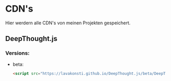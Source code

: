 # CDN's
Hier werdern alle CDN's von meinen Projekten gespeichert.

## DeepThought.js
### Versions:
- beta:
  ```html
  <script src="https://lavakonsti.github.io/DeepThought.js/beta/DeepThought.min.js" charset="utf-8"></script>
  ```
